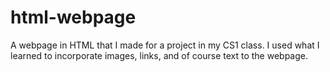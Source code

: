 # html-webpage
A webpage in HTML that I made for a project in my CS1 class. I used what I learned to incorporate images, links, and of course text to the webpage.
